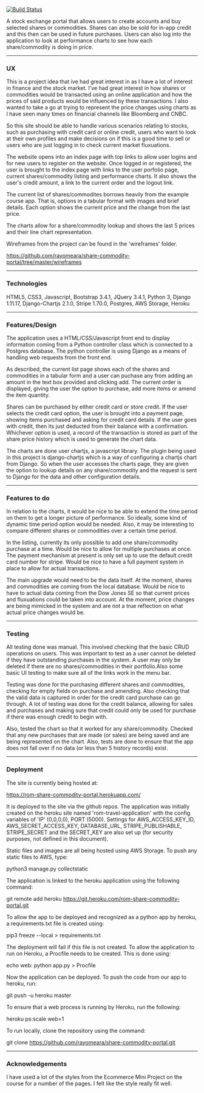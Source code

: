 [![Build Status](https://travis-ci.org/rayomeara/share-commodity-portal.svg?branch=master)](https://travis-ci.org/rayomeara/share-commodity-portal)



A stock exchange portal that allows users to create accounts and buy selected shares
or commodities. Shares can also be sold for in-app credit and this then can be used in
future purchases. Users can also log into the application to look at performance charts
to see how each share/commodity is doing in price.

---
### UX

This is a project idea that ive had great interest in as I have a lot of interest in
finance and the stock market. I've had great interest in how shares or commodities 
would be transacted using an online application and how the prices of said products
would be influenced by these transactions. I also wanted to take a go at trying to
represent the price changes using charts as I have seen many times on financial 
channels like Bloomberg and CNBC.

So this site should be able to handle various scenarios relating to stocks, such as 
purchasing with credit card or online credit, users who want to look at their own 
profiles and make decisions on if this is a good time to sell or users who are just 
logging in to check current market fluxuations.

The website opens into an index page with top links to allow user logins and for new
users to register on the website. Once logged in or registered, the user is brought to
the index page with links to the user porfolio page, current shares/commodity listing
and performance charts. It also shows the user's credit amount, a link to the current
order and the logout link.

The current list of shares/commodites borrows heavily from the example course app. That
is, options in a tabular format with images and brief details. Each option shows the current price and the change from the last price.

The charts allow for a share/commodity lookup and shows the last 5 prices and their 
line chart representation.

Wireframes from the project can be found in the 'wireframes' folder.

https://github.com/rayomeara/share-commodity-portal/tree/master/wireframes

---
### Technologies

HTML5,
CSS3,
Javascript,
Bootstrap 3.4.1,
JQuery 3.4.1,
Python 3,
Django 1.11.17,
Django-Chartjs 2.1.0,
Stripe 1.70.0,
Postgres,
AWS Storage,
Heroku

---
### Features/Design

The application uses a HTML/CSS/Javascript front end to display information
coming from a Python controller class which is connected to a Postgres database.
The python controller is using Django as a means of handling web requests
from the front end.

As described, the current list page shows each of the shares and commodities in a 
tabular form and a user can puchase any from adding an amount in the text box provided
and clicking add. The current order is displayed, giving the user the option to 
purchase, add more items or amend the item quantity. 

Shares can be purchased by either credit card or store credit. If the user selects
the credit card option, the user is brought into a payment page, showing items 
purchased and asking for credit card details. If the user goes with credit, then its
just deducted from their balance with a confirmation. Whichever option is used, a
record of the transaction is stored as part of the share price history which is used
to generate the chart data.

The charts are done user chartjs, a javascript library. The plugin being used in this project is django-chartjs which is a way of configuring a chartjs chart from Django. 
So when the user accesses the charts page, they are given the option to lookup details
on any share/commodity and the request is sent to Django for the data and other 
configuration details. 

---
### Features to do

In relation to the charts, it would be nice to be able to extend the time period on
them to get a longer picture of performance. So ideally, some kind of dynamic time
period option would be needed. Also, it may be interesting to compare different shares
or commodities over a certain time period.

In the listing, currently its only possible to add one share/commodity purchase at a
time. Would be nice to allow for multiple purchases at once. The payment mechanism at present is only set up to use the default credit card number for stripe. Would be nice
to have a full payment system in place to allow for actual transactions.

The main upgrade would need to be the data itself. At the moment, shares and commodities
are coming from the local database. Would be nice to have to actual data coming from the
Dow Jones SE so that current prices and fluxuations could be taken into account. At the
moment, price changes are being mimicked in the system and are not a true reflection on
what actual price changes would be.

---
### Testing

All testing done was manual. This involved checking that the basic CRUD operations
on users. This was important to test as a user cannot be deleted if they have
outstanding purchases in the system. A user may only be deleted if there are no
shares/commodities in their portfolio.Also some basic UI testing to make sure all 
of the links work in the menu bar. 

Testing was done for the purchasing different shares and commodities, checking for empty
fields on purchase and amending. Also checking that the valid data is captured in order
for the credit card purchase can go through. A lot of testing was done for the credit 
balance, allowing for sales and purchases and making sure that credit could only be
used for purchase if there was enough credit to begin with.

Also, tested the chart so that it worked for any share/commodity. Checked that any new
purchases that are made (or sales) are being saved and are being represented on the 
chart. Also, tests are done to ensure that the app does not fall over if no data (or 
less than 5 history records) exist.

---
### Deployment

The site is currently being hosted at:

https://rom-share-commodity-portal.herokuapp.com/

It is deployed to the site via the github repos. The application was initially
created on the heroku site named 'rom-travel-application' with the config 
variables of 'IP' (0,0,0,0), PORT (5000). Settings for AWS_ACCESS_KEY_ID, 
AWS_SECRET_ACCESS_KEY, DATABASE_URL, STRIPE_PUBLISHABLE, STRIPE_SECRET and the
SECRET_KEY are also set up (for security purposes, not defined in this document). 

Static files and images are all being hosted using AWS Storage. To push any static files
to AWS, type:

python3 manage.py collectstatic

The application is linked to the heroku application using the following command:

git remote add heroku https://git.heroku.com/rom-share-commodity-portal.git

To allow the app to be deployed and recognized as a python app by heroku, a 
requirements.txt file is created using:

pip3 freeze --local > requirements.txt

The deployment will fail if this file is not created. To allow the application to 
run on Heroku, a Procfile needs to be created. This is done using:

echo web: python app.py > Procfile

Now the application can be deployed. To push the code from our app to heroku, run:

git push -u heroku master

To ensure that a web process is running by Heroku, run the following:

heroku ps:scale web=1


To run locally, clone the repository using the command:

git clone https://github.com/rayomeara/share-commodity-portal.git

---
### Acknowledgements

I have used a lot of the styles from the Ecommerce Mini Project on the course for a number of the pages.
I felt like the style really fit well.

